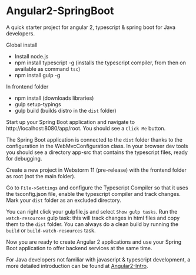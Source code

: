 # Angular2-SpringBoot
A quick starter project for angular 2, typescript &amp; spring boot for Java developers.

Global install
- Install node.js
- npm install typescript -g (installs the typescript compiler, from then on available as command `tsc`)
- npm install gulp -g

In frontend folder
- npm install (downloads libraries)
- gulp setup-typings 
- gulp build (builds distro in the `dist`  folder)

Start up your Spring Boot application and navigate to
http://localhost:8080/app/root. You should see a `Click Me` button.

The Spring Boot application is connected to the `dist` folder thanks to the configuration in the WebMvcConfiguration class. 
In your browser dev tools you should see a directory app-src that contains the typescript files, ready for debugging.

Create a new project in Webstorm 11 (pre-release) with the frontend folder as root (not the main folder). 

Go to `File->Settings` and configure the Typescript Compiler so that it uses the tsconfig.json file, enable the typescript compiler and track changes. Mark your `dist` folder as an excluded directory.

You can right click your gulpfile.js and select `Show gulp tasks`. Run the `watch-resources` gulp task: this will track changes in html files and copy them to the `dist` folder. You can always do a clean build by running the `build` or `build-watch-resources` task.

Now you are ready to create Angular 2 applications and use your Spring Boot application to offer backend services at the same time.

For Java developers not familiar with javascript & typescript development, a more detailed introduction can be found at
[Angular2-Intro](https://github.com/Krustie101/Angular2-Intro).

